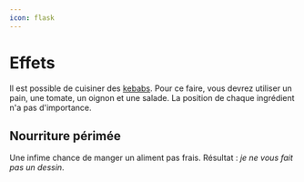 ```yaml
---
icon: flask
---
```


# Effets

Il est possible de cuisiner des [kebabs](kebab.md). Pour ce faire, vous devrez utiliser un pain, une tomate, un oignon et une salade. La position de chaque ingrédient n'a pas d'importance.

## Nourriture périmée

Une infime chance de manger un aliment pas frais. Résultat : _je ne vous fait pas un dessin_.
